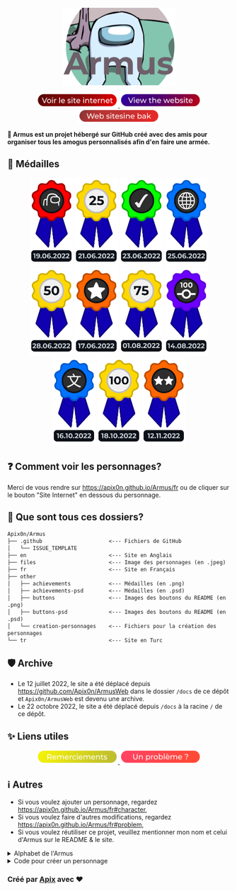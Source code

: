 <p align=center>
    <img src="other/Armus-icon.png" height=175>
</p>

<p align=center>
    <a href="https://apix0n.github.io/Armus/fr">
        <img src="other/buttons/view-website-fr.png" height=32.5 alt="Voir le site internet en Français">
    </a>
    <a href="https://apix0n.github.io/Armus/en">
        <img src="other/buttons/view-website-en.png" height=32.5 alt="View the website in English">
    </a>
    <a href="https://apix0n.github.io/Armus/tr">
        <img src="other/buttons/view-website-tr.png" height=32.5 alt="Web sitesine Türkçede bak">
    </a>
</p>

__🌹 Armus est un projet hébergé sur GitHub créé avec des amis pour organiser tous les amogus personnalisés afin d'en faire une armée.__

## 🏅 Médailles

<p align=center>
    <img src="other/achievements/creation.png" height=200 title="Création du projet">
    <img src="other/achievements/25-membres.png" height=200 title="25 membres dans l'armée!">
    <img src="other/achievements/certif.png" height=200 title="Projet qualifié d'art par un expert!">
    <img src="other/achievements/site.png" height=200 title="Ouverture du site!">
    <img src="other/achievements/50-membres.png" height=200 title="50 membres dans l'armée!">
    <img src="other/achievements/10-contributeurs.png" height=200 title="10 artistes!">
    <img src="other/achievements/75-membres.png" height=200 title="75 membres dans l'armée!">
    <img src="other/achievements/100-commits.png" height="200" title="100 commits sur GitHub!"></a>
    <img src="other/achievements/traduction.png" height=200 title="Traduction du site">
    <img src="other/achievements/100-membres.png" height=200 title="100 membres dans l'armée! 🎊">
    <img src="other/achievements/20-contributeurs.png" height=200 title="20 artistes!">
</p>

## ❓ Comment voir les personnages?

Merci de vous rendre sur https://apix0n.github.io/Armus/fr ou de cliquer sur le bouton "Site Internet" en dessous du personnage.

## 📁 Que sont tous ces dossiers?

```
Apix0n/Armus
├── .github                     <--- Fichiers de GitHub
│   └── ISSUE_TEMPLATE
├── en                          <--- Site en Anglais
├── files                       <--- Image des personnages (en .jpeg)
├── fr                          <--- Site en Français
├── other
│   ├── achievements            <--- Médailles (en .png)
│   ├── achievements-psd        <--- Médailles (en .psd)
│   ├── buttons                 <--- Images des boutons du README (en .png)
│   ├── buttons-psd             <--- Images des boutons du README (en .psd)
│   └── creation-personnages    <--- Fichiers pour la création des personnages
└── tr                          <--- Site en Turc
```

## 🛡 Archive

* Le 12 juillet 2022, le site a été déplacé depuis https://github.com/Apix0n/ArmusWeb dans le dossier `/docs` de ce dépôt et `Apix0n/ArmusWeb` est devenu une archive.
* Le 22 octobre 2022, le site a été déplacé depuis `/docs` à la racine `/` de ce dépôt. 

## ✨ Liens utiles
<p align=center>
    <a href="https://apix0n.github.io/Armus/fr/#acknowledgements">
        <img src="other/buttons/remerciements.png" height=32.5 alt="Remerciements">
    </a>
    <a href="https://apix0n.github.io/Armus/fr/#problème">
        <img src="other/buttons/probleme.png" height=32.5 alt="Un problème ?">
    </a>
</p>

## ℹ️ Autres

* Si vous voulez ajouter un personnage, regardez https://apix0n.github.io/Armus/fr#character,
* Si vous voulez faire d'autres modifications, regardez https://apix0n.github.io/Armus/fr#problem,
* Si vous voulez réutiliser ce projet, veuillez mentionner mon nom et celui d'Armus sur le README & le site.

<details>
    <summary>Alphabet de l'Armus</summary>

**Armus possède des personnages qui commençent par les lettres:**

- [x] a 
- [x] b 
- [x] c 
- [x] d 
- [x] e 
- [x] f 
- [x] g 
- [x] h 
- [x] i 
- [x] j 
- [x] k 
- [x] l 
- [x] m 
- [x] n 
- [x] o 
- [x] p 
- [x] q 
- [x] r 
- [x] s 
- [x] t 
- [x] u 
- [x] v 
- [x] w 
- [x] x 
- [x] y 
- [x] z 

</details>

<details>
    <summary>Code pour créer un personnage</summary>

Si vous ne pouvez pas utiliser `makecode.sh` car vous êtes sur un système Windows (ou autre système ne supportant pas sh), veuillez modifier les codes ci-dessous. 

Avec un remerciement dans la section dédiée: (+ nom en or)
```html
<tr>
<td><a class="ref" href="#AN-[id-remerciements]">[nomdupersonnage]</a></td>
<td><p><img src="../files/[nomdupersonnage].jpeg"></p></td>
<td><a href="../files/[nomdupersonnage].jpeg"><span class="material-icons-round">link</span></a></td>
</tr>
```

Sans remerciement:
```html
<tr>
<td>[nomdupersonnage]</td>
<td><p><img src="../files/[nomdupersonnage].jpeg"></p></td>
<td><a href="../files/[nomdupersonnage].jpeg"><span class="material-icons-round">link</span></a></td>
</tr>
```
</details>    

### Créé par [Apix](https://github.com/Apix0n) avec ❤️